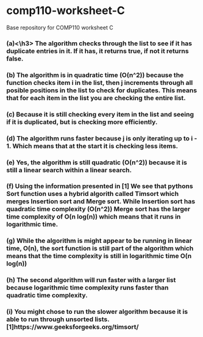 # comp110-worksheet-C
Base repository for COMP110 worksheet C
<h3>(a)<\h3>
The algorithm checks through the list to see if it has duplicate entries in it. If it has, it returns true, if not it returns false.
<h3>(b)
The algorithm is in quadratic time (O(n^2)) because the function checks item i in the list, then j increments through all posible positions in the list to check for duplicates. This means that for each item in the list you are checking the entire list.
<h3>(c) 
Because it is still checking every item in the list and seeing if it is duplicated, but is checking more efficiently.
<h3>(d)
The algorithm runs faster because j is only iterating up to i - 1. Which means that at the start it is checking less items. 
<h3>(e)
Yes, the algorithm is still quadratic (O(n^2)) because it is still a linear search within a linear search.
<h3>(f)
Using the information presented in [1] We see that pythons Sort function uses a hybrid algorith called Timsort which merges Insertion sort and Merge sort. While Insertion sort has quadratic time complexity (O(n^2)) Merge sort has the larger time complexity of O(n log(n)) which means that it runs in logarithmic time.
<h3>(g)
While the algorithm is might appear to be running in linear time, O(n), the sort function is still part of the algorithm which means that the time complexity is still in logarithmic time O(n log(n)) 
<h3>(h)
The second algorithm will run faster with a larger list because logarithmic time complexity runs faster than quadratic time complexity.
<h3>(i)
You might chose to run the slower algorithm because it is able to run through unsorted lists.
[1]https://www.geeksforgeeks.org/timsort/
